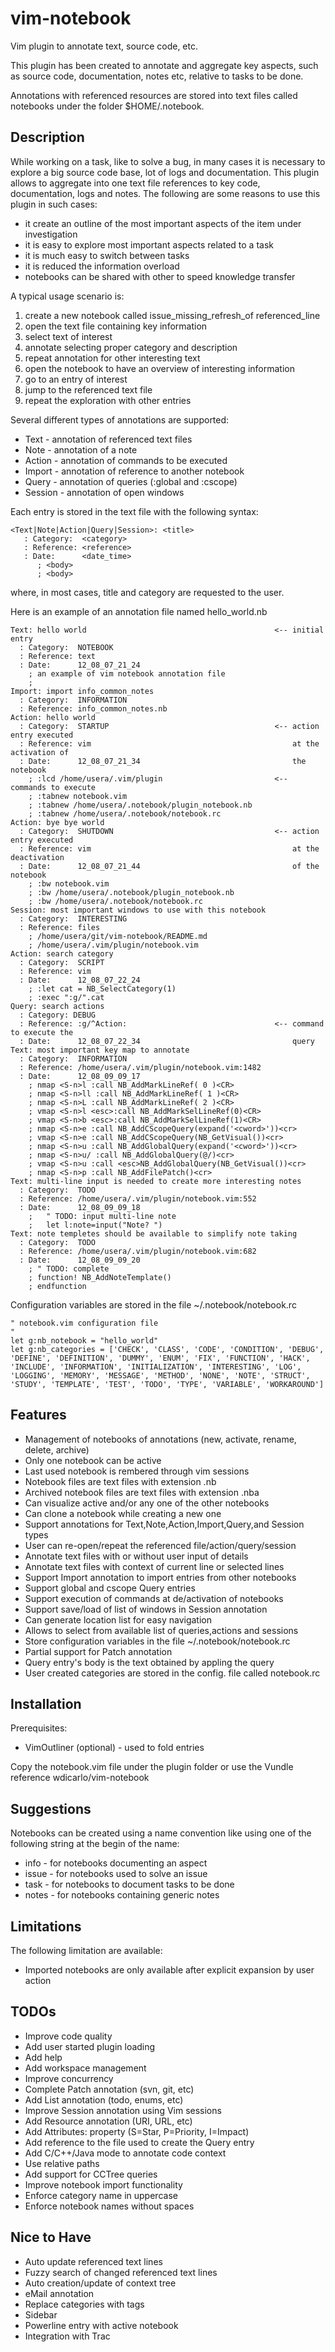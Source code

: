 vim-notebook
===========

Vim plugin to annotate text, source code, etc.

This plugin has been created to annotate and aggregate key aspects, such as source code, documentation, notes etc, relative to tasks to be done.

Annotations with referenced resources are stored into text files called notebooks under the folder $HOME/.notebook. 

Description
-----------

While working on a task, like to solve a bug, in many cases it is necessary to explore a big source code base, lot of logs and documentation. This plugin allows to aggregate into one text file references to key code, documentation, logs and notes. The following are some reasons to use this plugin in such cases:

 * it create an outline of the most important aspects of the item under investigation
 * it is easy to explore most important aspects related to a task
 * it is much easy to switch between tasks
 * it is reduced the information overload
 * notebooks can be shared with other to speed knowledge transfer

A typical usage scenario is:
 
 1. create a new notebook called issue_missing_refresh_of referenced_line
 2. open the text file containing key information
 3. select text of interest
 4. annotate selecting proper category and description
 5. repeat annotation for other interesting text
 6. open the notebook to have an overview of interesting information
 7. go to an entry of interest
 8. jump to the referenced text file
 9. repeat the exploration with other entries

Several different types of annotations are supported:

 * Text    - annotation of referenced text files
 * Note    - annotation of a note
 * Action  - annotation of commands to be executed
 * Import  - annotation of reference to another notebook
 * Query   - annotation of queries (:global and :cscope)
 * Session - annotation of open windows

Each entry is stored in the text file with the following syntax:

    <Text|Note|Action|Query|Session>: <title>
       : Category:  <category>
       : Reference: <reference>
       : Date:      <date_time>
          ; <body>
          ; <body>
where, in most cases, title and category are requested to the user.

Here is an example of an annotation file named hello_world.nb

    Text: hello world                                          <-- initial entry
      : Category:  NOTEBOOK
      : Reference: text
      : Date:      12_08_07_21_24
        ; an example of vim notebook annotation file
        ; 
    Import: import info_common_notes
      : Category:  INFORMATION
      : Reference: info_common_notes.nb
    Action: hello world
      : Category:  STARTUP                                     <-- action entry executed
      : Reference: vim                                             at the activation of
      : Date:      12_08_07_21_34                                  the notebook
        ; :lcd /home/usera/.vim/plugin                         <-- commands to execute
        ; :tabnew notebook.vim                                 
        ; :tabnew /home/usera/.notebook/plugin_notebook.nb     
        ; :tabnew /home/usera/.notebook/notebook.rc            
    Action: bye bye world
      : Category:  SHUTDOWN                                    <-- action entry executed
      : Reference: vim                                             at the deactivation
      : Date:      12_08_07_21_44                                  of the notebook
        ; :bw notebook.vim
        ; :bw /home/usera/.notebook/plugin_notebook.nb
        ; :bw /home/usera/.notebook/notebook.rc
    Session: most important windows to use with this notebook
      : Category:  INTERESTING
      : Reference: files
        ; /home/usera/git/vim-notebook/README.md
        ; /home/usera/.vim/plugin/notebook.vim
    Action: search category 
      : Category:  SCRIPT
      : Reference: vim
      : Date:      12_08_07_22_24
        ; :let cat = NB_SelectCategory(1)
        ; :exec ":g/".cat
    Query: search actions
      : Category: DEBUG
      : Reference: :g/^Action:                                 <-- command to execute the
      : Date:      12_08_07_22_34                                  query
    Text: most important key map to annotate
      : Category:  INFORMATION
      : Reference: /home/usera/.vim/plugin/notebook.vim:1482
      : Date:      12_08_09_09_17
        ; nmap <S-n>l :call NB_AddMarkLineRef( 0 )<CR>
        ; nmap <S-n>ll :call NB_AddMarkLineRef( 1 )<CR>
        ; nmap <S-n>L :call NB_AddMarkLineRef( 2 )<CR>
        ; vmap <S-n>l <esc>:call NB_AddMarkSelLineRef(0)<CR>
        ; vmap <S-n>b <esc>:call NB_AddMarkSelLineRef(1)<CR>
        ; nmap <S-n>e :call NB_AddCScopeQuery(expand('<cword>'))<cr>
        ; vmap <S-n>e :call NB_AddCScopeQuery(NB_GetVisual())<cr>
        ; nmap <S-n>u :call NB_AddGlobalQuery(expand('<cword>'))<cr>
        ; nmap <S-n>u/ :call NB_AddGlobalQuery(@/)<cr>
        ; vmap <S-n>u :call <esc>NB_AddGlobalQuery(NB_GetVisual())<cr>
        ; nmap <S-n>p :call NB_AddFilePatch()<cr>
    Text: multi-line input is needed to create more interesting notes
      : Category:  TODO
      : Reference: /home/usera/.vim/plugin/notebook.vim:552
      : Date:      12_08_09_09_18
        ;   " TODO: input multi-line note
        ;   let l:note=input("Note? ")
    Text: note templetes should be available to simplify note taking
      : Category:  TODO
      : Reference: /home/usera/.vim/plugin/notebook.vim:682
      : Date:      12_08_09_09_20
        ; " TODO: complete
        ; function! NB_AddNoteTemplate()
        ; endfunction

Configuration variables are stored in the file ~/.notebook/notebook.rc

    " notebook.vim configuration file
    " 
    let g:nb_notebook = "hello_world"
    let g:nb_categories = ['CHECK', 'CLASS', 'CODE', 'CONDITION', 'DEBUG', 'DEFINE', 'DEFINITION', 'DUMMY', 'ENUM', 'FIX', 'FUNCTION', 'HACK', 'INCLUDE', 'INFORMATION', 'INITIALIZATION', 'INTERESTING', 'LOG', 'LOGGING', 'MEMORY', 'MESSAGE', 'METHOD', 'NONE', 'NOTE', 'STRUCT', 'STUDY', 'TEMPLATE', 'TEST', 'TODO', 'TYPE', 'VARIABLE', 'WORKAROUND']

Features
--------

 * Management of notebooks of annotations (new, activate, rename, delete, archive)
 * Only one notebook can be active 
 * Last used notebook is rembered through vim sessions
 * Notebook files are text files with extension .nb
 * Archived notebook files are text files with extension .nba
 * Can visualize active and/or any one of the other notebooks
 * Can clone a notebook while creating a new one
 * Support annotations for Text,Note,Action,Import,Query,and Session types
 * User can re-open/repeat the referenced file/action/query/session
 * Annotate text files with or without user input of details
 * Annotate text files with context of current line or selected lines
 * Support Import annotation to import entries from other notebooks
 * Support global and cscope Query entries
 * Support execution of commands at de/activation of notebooks
 * Support save/load of list of windows in Session annotation
 * Can generate location list for easy navigation
 * Allows to select from available list of queries,actions and sessions
 * Store configuration variables in the file ~/.notebook/notebook.rc
 * Partial support for Patch annotation
 * Query entry's body is the text obtained by appling the query
 * User created categories are stored in the config. file called notebook.rc


Installation
------------

Prerequisites:

 * VimOutliner (optional) - used to fold entries

Copy the notebook.vim file under the plugin folder or use the Vundle reference wdicarlo/vim-notebook

Suggestions
-----------

Notebooks can be created using a name convention like using one of the following string at the begin of the name:

 * info  - for notebooks documenting an aspect
 * issue - for notebooks used to solve an issue
 * task  - for notebooks to document tasks to be done
 * notes - for notebooks containing generic notes

Limitations
-----------

The following limitation are available:
 
 * Imported notebooks are only available after explicit expansion by user action

TODOs
-----
 
 * Improve code quality
 * Add user started plugin loading
 * Add help  
 * Add workspace management
 * Improve concurrency
 * Complete Patch annotation (svn, git, etc)
 * Add List annotation (todo, enums, etc)
 * Improve Session annotation using Vim sessions
 * Add Resource annotation (URI, URL, etc)
 * Add Attributes: property (S=Star, P=Priority, I=Impact)
 * Add reference to the file used to create the Query entry
 * Add C/C++/Java mode to annotate code context 
 * Use relative paths
 * Add support for CCTree queries
 * Improve notebook import functionality
 * Enforce category name in uppercase
 * Enforce notebook names without spaces

Nice to Have
------------
 
 * Auto update referenced text lines
 * Fuzzy search of changed referenced text lines
 * Auto creation/update of context tree
 * eMail annotation
 * Replace categories with tags
 * Sidebar
 * Powerline entry with active notebook
 * Integration with Trac
